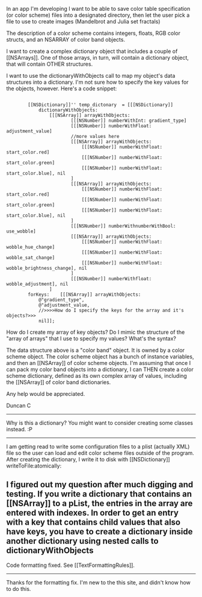 


In an app I'm developing I want to be able to save color table specification (or color scheme) files into a designated directory, then let the user pick a file to use to create images (Mandelbrot and Julia set fractals)

The description of a color scheme contains integers, floats, RGB color structs, and an NSARRAY of color band objects. 

I want to create a complex dictionary object that includes a couple of [[NSArrays]]. One of those arrays, in turn, will contain a dictionary object, that will contain OTHER structures.

I want to use the dictionaryWithObjects call to map my object's data structures into a dictionary. I'm not sure how to specify the key values for the objects, however. Here's a code snippet:

<code>
		[[NSDictionary]]'' temp_dictonary  = [[[NSDictionary]] 
			dictionaryWithObjects: 
				[[[NSArray]] arrayWithObjects: 
						[[[NSNumber]] numberWithInt: gradient_type] 
						[[[NSNumber]] numberWithFloat: adjustment_value] 
						//more values here
						[[[NSArray]] arrayWithObjects: 
							[[[NSNumber]] numberWithFloat: start_color.red] 
							[[[NSNumber]] numberWithFloat: start_color.green] 
							[[[NSNumber]] numberWithFloat: start_color.blue], nil
						]
						[[[NSArray]] arrayWithObjects: 						
							[[[NSNumber]] numberWithFloat: start_color.red] 
							[[[NSNumber]] numberWithFloat: start_color.green] 
							[[[NSNumber]] numberWithFloat: start_color.blue], nil
						]
						[[[NSNumber]] numberWithnumberWithBool: use_wobble] 
						[[[NSArray]] arrayWithObjects: 						
							[[[NSNumber]] numberWithFloat: wobble_hue_change] 
							[[[NSNumber]] numberWithFloat: wobble_sat_change] 
							[[[NSNumber]] numberWithFloat: wobble_brightness_change], nil
						]
						[[[NSNumber]] numberWithfloat: wobble_adjustment], nil
				]
		forKeys:	[[[NSArray]] arrayWithObjects: 
			@"gradient_type", 
			@"adjustment_value,
			//>>>>How do I specify the keys for the array and it's objects?>>>
			nil]];
</code>

How do I create my array of key objects? Do I mimic the structure of the "array of arrays" that I use to specify my values? What's the syntax?

The data structure above is a "color band" object. It is owned by a color scheme object. The color scheme object has a bunch of instance variables, and then an [[NSArray]] of color scheme objects. I'm assuming that once I can pack my color band objects into a dictionary, I can THEN create a color scheme dictionary, defined as its own complex array of values, including the [[NSArray]] of color band dictionaries.

Any help would be appreciated.


Duncan C

----

Why is this a dictionary? You might want to consider creating some classes instead. :P

----

I am getting read to write some configuration files to a plist (actually XML) file so the user can load and edit color scheme files outside of the program. After creating the dictionary, I write it to disk with [[NSDictionary]] writeToFile:atomically:

I figured out my question after much digging and testing. If you write a dictionary that contains an [[NSArray]] to a pList, the entries in the array are entered with indexes. In order to get an entry with a key that contains child values that also have keys, you have to create a dictionary inside another dictionary using nested calls to dictionaryWithObjects 
----
Code formatting fixed. See [[TextFormattingRules]].

----
Thanks for the formatting fix. I'm new to the this site, and didn't know how to do this.